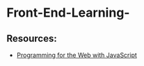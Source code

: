 # Front-End-Learning-
## Resources:
- [Programming for the Web with JavaScript](https://courses.edx.org/courses/course-v1:PennX+SD4x+2T2017)
